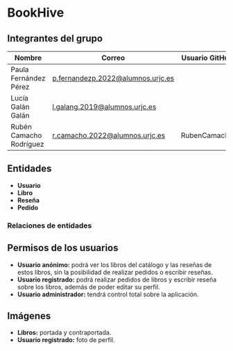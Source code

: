 # BookHive
## Integrantes del grupo
| Nombre                  | Correo                            | Usuario GitHub |
|-------------------------|-----------------------------------|----------------|
| Paula Fernández Pérez   | p.fernandezp.2022@alumnos.urjc.es |                |
| Lucía Galán Galán       | l.galang.2019@alumnos.urjc.es     |                |
| Rubén Camacho Rodríguez | r.camacho.2022@alumnos.urjc.es    | RubenCamach0   |

## Entidades
* **Usuario**
* **Libro**
* **Reseña**
* **Pedido**
### Relaciones de entidades

## Permisos de los usuarios
* **Usuario anónimo:** podrá ver los libros del catálogo y las reseñas de estos libros, sin la posibilidad de realizar pedidos o escribir reseñas.
* **Usuario registrado:** podrá realizar pedidos de libros y escribir reseña sobre los libros, además de poder editar su perfil.
* **Usuario administrador:** tendrá control total sobre la aplicación.
## Imágenes
* **Libros:** portada y contraportada.
* **Usuario registrado:** foto de perfil.



